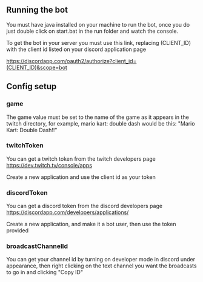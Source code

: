## Running the bot

You must have java installed on your machine to run the bot, once you do just double click on start.bat in the run folder and watch the console.

To get the bot in your server you must use this link, replacing (CLIENT_ID) with the client id listed on your discord application page

https://discordapp.com/oauth2/authorize?client_id=(CLIENT_ID)&scope=bot

## Config setup

### game
The game value must be set to the name of the game 
as it appears in the twitch directory, for example, mario kart: double dash would be this: "Mario Kart: Double Dash!!"

### twitchToken
You can get a twitch token from the twitch developers page https://dev.twitch.tv/console/apps

Create a new application and use the client id as your token

### discordToken
You can get a discord token from the discord developers page https://discordapp.com/developers/applications/

Create a new application, and make it a bot user, then use the token provided

### broadcastChannelId
You can get your channel id by turning on developer mode in discord under appearance, then right clicking on the text channel you want
the broadcasts to go in and clicking "Copy ID"
